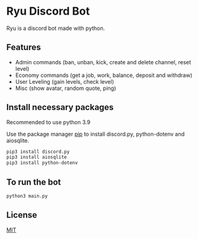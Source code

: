 # Ryu Discord Bot

Ryu is a discord bot made with python.

## Features 
- Admin commands (ban, unban, kick, create and delete channel, reset level)
- Economy commands (get a job, work, balance, deposit and withdraw)
- User Leveling (gain levels, check level)
- Misc (show avatar, random quote, ping)


## Install necessary packages

Recommended to use python 3.9

Use the package manager [pip](https://pip.pypa.io/en/stable/) to install discord.py, python-dotenv and aiosqlite.

```bash
pip3 install discord.py
pip3 install aiosqlite
pip3 install python-dotenv
```

## To run the bot

```bash
python3 main.py
```

## License
[MIT](https://choosealicense.com/licenses/mit/)